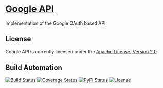 # [Google API](http://google-api.hive.pt)

Implementation of the Google OAuth based API.

## License

Google API is currently licensed under the [Apache License, Version 2.0](http://www.apache.org/licenses/).

## Build Automation

[![Build Status](https://app.travis-ci.com/hivesolutions/google_api.svg?branch=master)](https://travis-ci.com/github/hivesolutions/google_api)
[![Coverage Status](https://coveralls.io/repos/hivesolutions/google_api/badge.svg?branch=master)](https://coveralls.io/r/hivesolutions/google_api?branch=master)
[![PyPi Status](https://img.shields.io/pypi/v/google_api.svg)](https://pypi.python.org/pypi/google_api)
[![License](https://img.shields.io/badge/license-Apache%202.0-blue.svg)](https://www.apache.org/licenses/)
